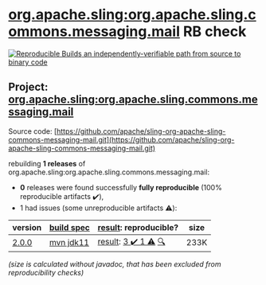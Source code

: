 [org.apache.sling:org.apache.sling.commons.messaging.mail](https://search.maven.org/artifact/org.apache.sling/org.apache.sling.commons.messaging.mail/) RB check
=======

[![Reproducible Builds](https://reproducible-builds.org/images/logos/rb.svg) an independently-verifiable path from source to binary code](https://reproducible-builds.org/)

## Project: [org.apache.sling:org.apache.sling.commons.messaging.mail](https://search.maven.org/artifact/org.apache.sling/org.apache.sling.commons.messaging.mail/)

Source code: [https://github.com/apache/sling-org-apache-sling-commons-messaging-mail.git](https://github.com/apache/sling-org-apache-sling-commons-messaging-mail.git)

rebuilding **1 releases** of org.apache.sling:org.apache.sling.commons.messaging.mail:
- **0** releases were found successfully **fully reproducible** (100% reproducible artifacts :heavy_check_mark:),
- 1 had issues (some unreproducible artifacts :warning:):

| version | [build spec](/BUILDSPEC.md) | [result](https://reproducible-builds.org/docs/jvm/): reproducible? | size |
| -- | --------- | ------ | -- |
| [2.0.0](https://search.maven.org/artifact/org.apache.sling/org.apache.sling.commons.messaging.mail/2.0.0/pom) | [mvn jdk11](org.apache.sling.commons.messaging.mail-2.0.0.buildspec) | [result](org.apache.sling.commons.messaging.mail-2.0.0.buildinfo): [3 :heavy_check_mark:  1 :warning:](org.apache.sling.commons.messaging.mail-2.0.0.buildcompare) [:mag:](org.apache.sling.commons.messaging.mail-2.0.0.diffoscope) | 233K |

<i>(size is calculated without javadoc, that has been excluded from reproducibility checks)</i>
